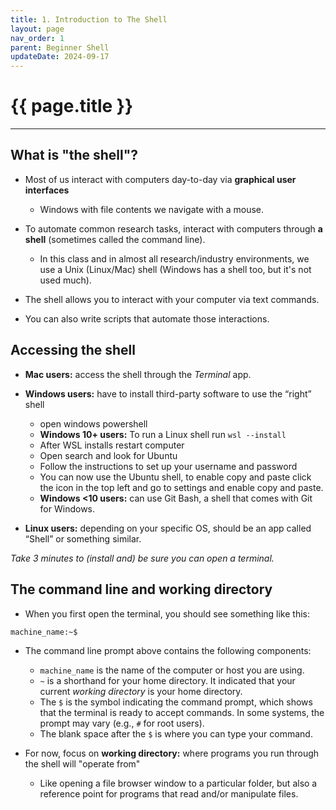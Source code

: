 ```yaml
---
title: 1. Introduction to The Shell 
layout: page
nav_order: 1
parent: Beginner Shell
updateDate: 2024-09-17
---
```


# {{ page.title }}
---

## What is "the shell"?

- Most of us interact with computers day-to-day via **graphical user interfaces**
    - Windows with file contents we navigate with a mouse.

- To automate common research tasks, interact with computers through **a shell** (sometimes called the command line).
    - In this class and in almost all research/industry environments, we use a Unix (Linux/Mac) shell (Windows has a shell too, but it's not used much).

- The shell allows you to interact with your computer via text commands.

- You can also write scripts that automate those interactions.

## Accessing the shell

- **Mac users:** access the shell through the *Terminal* app.

- **Windows users:** have to install third-party software to use the “right” shell
    - open windows powershell
    - **Windows 10+ users:** To run a Linux shell run `wsl --install ` 
    - After WSL installs restart computer
    - Open search and look for Ubuntu 
    - Follow the instructions to set up your username and password
    - You can now use the Ubuntu shell, to enable copy and paste click the icon in the top left and go to settings and enable copy and paste.
    - **Windows <10 users:** can use Git Bash, a shell that comes with Git for Windows.

- **Linux users:** depending on your specific OS, should be an app called “Shell” or something similar.

*Take 3 minutes to (install and) be sure you can open a terminal.*

## The command line and working directory

- When you first open the terminal, you should see something like this:

```bash
machine_name:~$
```

- The command line prompt above contains the following components:
    - `machine_name` is the name of the computer or host you are using.
    - `~` is a shorthand for your home directory. It indicated that your current *working directory* is your home directory.
    - The `$` is the symbol indicating the command prompt, which shows that the terminal is ready to accept commands. In some systems, the prompt may vary (e.g., `#` for root users).
    - The blank space after the `$` is where you can type your command. 

- For now, focus on **working directory:** where programs you run through the shell will "operate from"
    - Like opening a file browser window to a particular folder, but also a reference point for programs that read and/or manipulate files.
